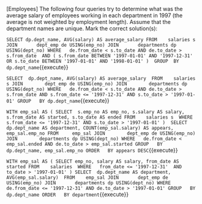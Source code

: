 [Employees] The following four queries try to determine what was the average salary of employees working in each department in 1997 (the average is not weighted by employment length). Assume that the department names are unique. Mark the correct solution(s):

``
SELECT dp.dept_name, AVG(salary) AS average_salary
FROM	salaries s 
JOIN       dept_emp de USING(emp_no)
JOIN       departments dp USING(dept_no)
WHERE	de.from_date < s.to_date
		AND de.to_date > s.from_date 
		AND (
			s.from_date BETWEEN '1997-01-01' AND '1997-12-31'
			OR s.to_date BETWEEN '1997-01-01' AND '1998-01-01'
		) 
GROUP  BY dp.dept_name
``{{execute}}


``
SELECT	dp.dept_name, AVG(salary) AS average_salary 
FROM	salaries s
JOIN        dept_emp de USING(emp_no)
JOIN        departments dp USING(dept_no)
WHERE	de.from_date < s.to_date
		AND de.to_date > s.from_date
		AND s.from_date <= '1997-12-31'
		AND s.to_date > '1997-01-01'
GROUP	BY dp.dept_name
``{{execute}}


``
WITH emp_sal AS (
	SELECT	s.emp_no AS emp_no, s.salary AS salary, s.from_date AS started, s.to_date AS ended
	FROM	salaries s 
	WHERE	s.from_date <= '1997-12-31'
			AND s.to_date > '1997-01-01'
	) 
SELECT	dp.dept_name AS department, COUNT(emp_sal.salary) AS appears, emp_sal.emp_no
FROM	 emp_sal
JOIN        dept_emp de USING(emp_no)
JOIN        departments dp USING(dept_no)
WHERE	de.from_date < emp_sal.ended
		AND de.to_date > emp_sal.started
GROUP	BY dp.dept_name, emp_sal.emp_no
ORDER	BY appears DESC
``{{execute}}


``
WITH emp_sal AS (
SELECT emp_no, salary AS salary, from_date AS started
	FROM    salaries 
WHERE	from_date <= '1997-12-31' 
                AND to_date > '1997-01-01'
	)
SELECT	dp.dept_name AS department, AVG(emp_sal.salary) 
FROM	emp_sal
JOIN       dept_emp de USING(emp_no)
JOIN       departments dp USING(dept_no)
WHERE  de.from_date <= '1997-12-31'
		AND de.to_date > '1997-01-01'
GROUP	BY dp.dept_name
ORDER	BY department
``{{execute}}

